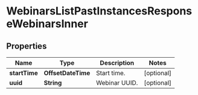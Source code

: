 

# WebinarsListPastInstancesResponseWebinarsInner


## Properties

| Name | Type | Description | Notes |
|------------ | ------------- | ------------- | -------------|
|**startTime** | **OffsetDateTime** | Start time. |  [optional] |
|**uuid** | **String** | Webinar UUID. |  [optional] |



